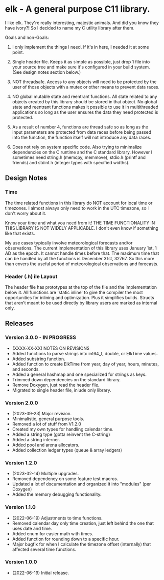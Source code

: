 # elk - A general purpose C11 library.

  I like elk. They're really interesting, majestic animals. And did you know they have ivory?! So
  I decided to name my C utility library after them. 
 
 Goals and non-Goals:
  1. I only implement the things I need. If it's in here, I needed it at some point.

  2. Single header file. Keeps it as simple as possible, just drop 1 file into your source tree and 
     make sure it's configured in your build system. (See design notes section below.)

  3. NOT threadsafe. Access to any objects will need to be protected by the user of those objects
     with a mutex or other means to prevent data races.

  4. NO global mutable state and reentrant functions. All state related to any objects created by
     this library should be stored in that object. No global state and reentrant functions makes it
     possible to use it in multithreaded applications so long as the user ensures the data they
     need protected is protected. 

  5. As a result of number 4, functions are thread safe so as long as the input parameters are
     protected from data races before being passed into the function, the function itself will not
     introduce any data races.

  6. Does not rely on system specific code. Also trying to minimalize dependencies on the C runtime
     and the C standard library. However I sometimes need string.h (memcpy, memmove), stdio.h 
     (printf and friends) and stdint.h (integer types with specified widths).

## Design Notes

### Time
  The time related functions in this library do NOT account for local time or timezones. I almost 
  always only need to work in the UTC timezone, so I don't worry about it. 

  Know your time and what you need from it! THE TIME FUNCTIONALITY IN THIS LIBRARY IS NOT WIDELY 
  APPLICABLE. I don't even know if something like that exists.

  My use cases typically involve meteorological forecasts and/or observations. The current 
  implementation of this library uses January 1st, 1 AD as the epoch. It cannot handle times
  before that. The maximum time that can be handled by all the functions is December 31st, 32767.
  So this more than covers the useful period of meteorological observations and forecasts.

### Header (.h) ile Layout
  The header file has prototypes at the top of the file and the implementation below it. All 
  functions are 'static inline' to give the compiler the most opportunities for inlining and 
  optimization. Plus it simplifies builds. Structs that aren't meant to be used directly by
  library users are marked as internal only.

## Releases

### Version 3.0.0 - IN PROGRESS
  - (XXXX-XX-XX) NOTES ON REVISIONS
  - Added functions to parse strings into int64_t, double, or ElkTime values.
  - Added substring function.
  - Added function to create ElkTime from year, day of year, hours, minutes, and seconds.
  - Added a general hashmap and one specialized for strings as keys.
  - Trimmed down dependencies on the standard library.
  - Remove Doxygen, just read the header file.
  - Migrated to single header file, inlude only library.

### Version 2.0.0
  - (2023-09-23) Major revision.
  - Minimalistic, general purpose tools.
  - Removed a lot of stuff from V1.2.0
  - Created my own types for handling calendar time.
  - Added a string type (gotta reinvent the C-string)
  - Added a string interner.
  - Added pool and arena allocators.
  - Added collection ledger types (queue & array ledgers)

### Version 1.2.0
  - (2023-02-14) Multiple upgrades.
  - Removed dependency on some feature test macros.
  - Updated a lot of documentation and organized it into "modules" (per Doxygen)
  - Added the memory debugging functionality.

### Version 1.1.0
  - (2022-06-19) Adjustments to time functions.
  - Removed calendar day only time creation, just left behind the one that uses date and time.
  - Added enum for easier math with times.
  - Added function for rounding down to a specific hour.
  - Major bugfix for when I calculate the timezone offset (internally) that affected several
    time functions.

### Version 1.0.0
  - (2022-06-19) Initial release.

